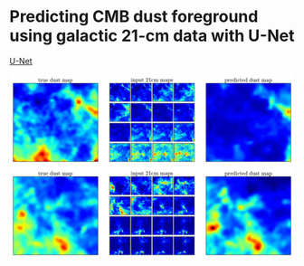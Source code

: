 # Predicting CMB dust foreground using galactic 21-cm data with U-Net

[U-Net](https://arxiv.org/abs/1505.04597)

![map animation](assets/maps_animation.gif)
![map animation](assets/maps_animation2.gif)

